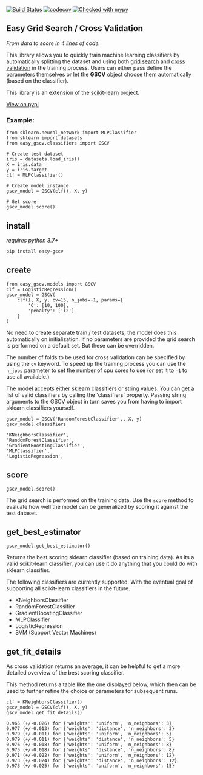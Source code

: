 [![Build Status](https://travis-ci.org/Jasper-Koops/easy-gscv.svg?branch=master)](https://travis-ci.org/Jasper-Koops/easy-gscv)
[![codecov](https://codecov.io/gh/Jasper-Koops/easy-gscv/branch/master/graph/badge.svg)](https://codecov.io/gh/Jasper-Koops/easy-gscv)
[![Checked with mypy](http://www.mypy-lang.org/static/mypy_badge.svg)](http://mypy-lang.org/)

## Easy Grid Search / Cross Validation

*From data to score in 4 lines of code.*

This library allows you to quickly train machine learning classifiers by
automatically splitting the dataset and using both
[grid search](https://en.wikipedia.org/wiki/Hyperparameter_optimization) and [cross validation](https://en.wikipedia.org/wiki/Cross-validation_(statistics)) in the training process. Users can either pass define the parameters themselves or let the **GSCV** object
choose them automatically (based on the classifier).

This library is an extension of the [scikit-learn](http://scikit-learn.org/stable/index.html) project.

[View on pypi](https://pypi.org/project/easy-gscv/)


### Example:

```
from sklearn.neural_network import MLPClassifier
from sklearn import datasets
from easy_gscv.classifiers import GSCV

# Create test dataset
iris = datasets.load_iris()
X = iris.data
y = iris.target
clf = MLPClassifier()

# Create model instance
gscv_model = GSCV(clf(), X, y)

# Get score
gscv_model.score()

```


## install

*requires python 3.7+*

```
pip install easy-gscv
```


## create

```
from easy_gscv.models import GSCV
clf = LogisticRegression()
gscv_model = GSCV(
    clf(), X, y, cv=15, n_jobs=-1, params={
        'C': [10, 100],
        'penalty': ['l2']
    }
)
```

No need to create separate train / test datasets, the model does this
automatically on initialization.
If no parameters are provided the grid search is performed on a default set.
But these can be overridden.

The number of folds to be used for cross validation can be specified
by using the `cv` keyword.
To speed up the training process you can use the `n_jobs` parameter to
set the number of cpu cores to use (or set it to `-1` to use all available.)

The model accepts either sklearn classifiers or string values.
You can get a list of valid classifiers by calling the 'classifiers' property. Passing string arguments to the GSCV object in turn saves
you from having to import sklearn classifiers yourself.

```
gscv_model = GSCV('RandomForestClassifier',, X, y)
gscv_model.classifiers

'KNeighborsClassifier',
'RandomForestClassifier',
'GradientBoostingClassifier',
'MLPClassifier',
'LogisticRegression',
```


## score

```
gscv_model.score()
```

The grid search is performed on the training data. Use the `score` method to evaluate
how well the model can be generalized by scoring it against the test dataset.


## get_best_estimator

```
gscv_model.get_best_estimator()
```

Returns the best scoring sklearn classifier (based on training data).
As its a valid scikit-learn classifier, you can use it do anything that
you could do with sklearn classifier.

The following classifiers are currently supported. With the eventual goal of
supporting all scikit-learn classifiers in the future.

* KNeighborsClassifier
* RandomForestClassifier
* GradientBoostingClassifier
* MLPClassifier
* LogisticRegression
* SVM (Support Vector Machines)


## get_fit_details

As cross validation returns an average, it can be helpful to
get a more detailed overview of the best scoring classifier.

This method returns a table like the one displayed below, which
then can be used to further refine the choice or parameters for
subsequent runs.

```
clf = KNeighborsClassifier()
gscv_model = GSCV(clf(), X, y)
gscv_model.get_fit_details()

0.965 (+/-0.026) for {'weights': 'uniform', 'n_neighbors': 3}
0.977 (+/-0.013) for {'weights': 'distance', 'n_neighbors': 3}
0.979 (+/-0.011) for {'weights': 'uniform', 'n_neighbors': 5}
0.979 (+/-0.011) for {'weights': 'distance', 'n_neighbors': 5}
0.976 (+/-0.018) for {'weights': 'uniform', 'n_neighbors': 8}
0.975 (+/-0.018) for {'weights': 'distance', 'n_neighbors': 8}
0.971 (+/-0.022) for {'weights': 'uniform', 'n_neighbors': 12}
0.973 (+/-0.024) for {'weights': 'distance', 'n_neighbors': 12}
0.973 (+/-0.025) for {'weights': 'uniform', 'n_neighbors': 15}

```
